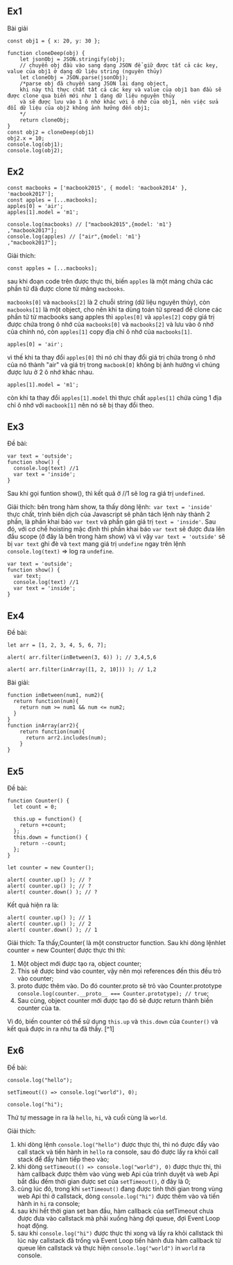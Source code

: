 ## Ex1 
Bài giải
```
const obj1 = { x: 20, y: 30 };

function cloneDeep(obj) {
    let jsonObj = JSON.stringify(obj);
    // chuyển obj đầu vào sang dạng JSON để giữ được tất cả các key, value của obj1 ở dạng dữ liệu string (nguyên thủy)
    let cloneObj = JSON.parse(jsonObj);
    /*parse obj đã chuyển sang JSON lại dạng object,
    khi này thì thực chất tất cả các key và value của obj1 ban đầu sẽ được clone qua biến mới như 1 dạng dữ liệu nguyên thủy
    và sẽ được lưu vào 1 ô nhớ khác với ô nhớ của obj1, nên việc sửa đổi dữ liệu của obj2 không ảnh hưởng đến obj1;
    */ 
    return cloneObj;
}
const obj2 = cloneDeep(obj1)
obj2.x = 10;
console.log(obj1);
console.log(obj2);
```
## Ex2

```
const macbooks = ['macbook2015', { model: 'macbook2014' }, 'macbook2017'];
const apples = [...macbooks];
apples[0] = 'air';
apples[1].model = 'm1';

console.log(macbooks) // ["macbook2015",{model: 'm1'}
,"macbook2017"];
console.log(apples) // ["air",{model: 'm1'}
,"macbook2017"];
```

Giải thích:
```
const apples = [...macbooks];
```
sau khi đoạn code trên được thực thi,
biến `apples` là một mảng chứa các phần tử đã được clone từ mảng `macbooks`.  
 
`macbooks[0]` và `macbooks[2]` là 2 chuỗi string (dữ liệu nguyên thủy), còn `macbooks[1]` là một object, cho nên khi ta dùng toán tử spread để clone các phần tử từ macbooks sang apples thì `apples[0]` và `apples[2]` copy giá trị được chứa trong ô nhớ của `macbooks[0]` và `macbooks[2]` và lưu vào ô nhớ của chính nó, còn `apples[1]` copy địa chỉ ô nhớ của `macbooks[1]`.
```
apples[0] = 'air';
```
vì thế khi ta thay đổi `apples[0]` thì nó chỉ thay đổi giá trị chứa trong ô nhớ của nó thành "air" và giá trị trong `macbook[0]` không bị ảnh hưởng vì chúng được lưu ở 2 ô nhớ khác nhau.
```
apples[1].model = 'm1';
```
còn khi ta thay đổi `apples[1].model` thì thực chất `apples[1]` chứa cùng 1 địa chỉ ô nhớ với `macbook[1]` nên nó sẽ bị thay đổi theo.

## Ex3
Đề bài:
```
var text = 'outside';
function show() {
  console.log(text) //1
  var text = 'inside';
}
```
Sau khi gọi funtion show(), thì kết quả ở //1 sẽ log ra giá trị `undefined`. 

Giải thích: bên trong hàm show, ta thấy dòng lệnh:` var text = 'inside'` thực chất, trình biên dịch của Javascript sẽ phân tách lệnh này thành 2 phần, là phần khai báo `var text` và phần gán giá trị `text = 'inside'`. Sau đó, với cơ chế hoisting mặc định thì phần khai báo `var text` sẽ được đưa lên đầu scope (ở đây là bên trong hàm show) và vì vậy `var text = 'outside'` sẽ bị `var text` ghi đè và `text` mang giá trị `undefine` ngay trên lệnh `console.log(text)` => log ra `undefine`.
```
var text = 'outside';
function show() {
  var text;
  console.log(text) //1
  var text = 'inside';
}
```

## Ex4

Đề bài:
```
let arr = [1, 2, 3, 4, 5, 6, 7];

alert( arr.filter(inBetween(3, 6)) ); // 3,4,5,6

alert( arr.filter(inArray([1, 2, 10])) ); // 1,2
```
Bài giải:
```
function inBetween(num1, num2){
  return function(num){
    return num >= num1 && num <= num2;
  }
}
function inArray(arr2){
    return function(num){
      return arr2.includes(num);
    }
}
```

## Ex5

Đề bài:
```
function Counter() {
  let count = 0;

  this.up = function() {
    return ++count;
  };
  this.down = function() {
    return --count;
  };
}

let counter = new Counter();

alert( counter.up() ); // ?
alert( counter.up() ); // ?
alert( counter.down() ); // ?
```
Kết quả hiện ra là:
```
alert( counter.up() ); // 1
alert( counter.up() ); // 2
alert( counter.down() ); // 1
```
Giải thích: Ta thấy,Counter( là một constructor function. 
Sau khi dòng lệnhlet counter = new Counter( được thực thi thì:

1. Một object mới được tạo ra, object counter;
2. This sẽ được bind vào counter, vậy nên mọi references đến this đều trỏ vào counter;
3. proto được thêm vào. Do đó counter.proto sẽ trỏ vào Counter.prototype `console.log(counter.__proto__ === Counter.prototype); // true`;
4. Sau cùng, object counter mới được tạo đó sẽ được return thành biến counter của ta.

Vì đó, biến counter có thể sử dụng `this.up` và `this.down` của `Counter()` và kết quả được in ra như ta đã thấy. [^1]

## Ex6

Đề bài:
```
console.log("hello");

setTimeout(() => console.log("world"), 0);

console.log("hi");
```
Thứ tự message in ra là `hello`, `hi`, và cuối cùng là `world`. 

Giải thích: 
1. khi dòng lệnh `console.log("hello")` được thực thi, thì nó được đẩy vào call stack và tiến hành in `hello` ra console, sau đó được lấy ra khỏi call stack để đẩy hàm tiếp theo vào;
2. khi dòng `setTimeout(() => console.log("world"), 0)` được thực thi, thì hàm callback được thêm vào vùng web Api của trình duyệt và web Api bắt đầu đếm thời gian được set của `setTimeout()`, ở đây là 0;
3. cùng lúc đó, trong khi `setTimeout()` đang được tính thời gian trong vùng web Api thì ở callstack, dòng `console.log("hi")` được thêm vào và tiến hành in `hi` ra console;
4. sau khi hết thời gian set ban đầu, hàm callback của setTimeout chưa được đưa vào callstack mà phải xuống hàng đợi queue, đợi Event Loop hoạt động. 
5. sau khi `console.log("hi")` được thực thi xong và lấy ra khỏi callstack thì lúc này callstack đã trống và Event Loop tiến hành đưa hàm callback từ queue lên callstack và thực hiện `console.log("world")` in `world` ra console. 






